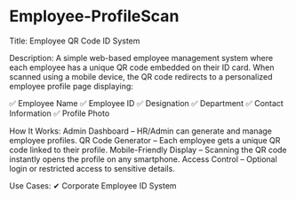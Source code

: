 ﻿# Employee-ProfileScan
Title: Employee QR Code ID System

Description:
A simple web-based employee management system where each employee has a unique QR code embedded on their ID card. When scanned using a mobile device, the QR code redirects to a personalized employee profile page displaying:

✅ Employee Name
✅ Employee ID
✅ Designation
✅ Department
✅ Contact Information
✅ Profile Photo

How It Works:
Admin Dashboard – HR/Admin can generate and manage employee profiles.
QR Code Generator – Each employee gets a unique QR code linked to their profile.
Mobile-Friendly Display – Scanning the QR code instantly opens the profile on any smartphone.
Access Control – Optional login or restricted access to sensitive details.

Use Cases:
✔ Corporate Employee ID System
